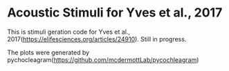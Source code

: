 # Acoustic Stimuli for Yves et al., 2017

This is stimuli geration code for Yves et al., 2017(https://elifesciences.org/articles/24910).
Still in progress.

The plots were generated by pychocleagram(https://github.com/mcdermottLab/pycochleagram)
